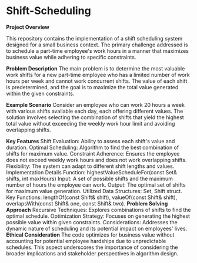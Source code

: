 # Shift-Scheduling

**Project Overview**

This repository contains the implementation of a shift scheduling system designed for a small business context. The primary challenge addressed is to schedule a part-time employee's work hours in a manner that maximizes business value while adhering to specific constraints.

**Problem Description**
The main problem is to determine the most valuable work shifts for a new part-time employee who has a limited number of work hours per week and cannot work concurrent shifts. The value of each shift is predetermined, and the goal is to maximize the total value generated within the given constraints.

**Example Scenario**
Consider an employee who can work 20 hours a week with various shifts available each day, each offering different values. The solution involves selecting the combination of shifts that yield the highest total value without exceeding the weekly work hour limit and avoiding overlapping shifts.

**Key Features**
Shift Evaluation: Ability to assess each shift's value and duration.
Optimal Scheduling: Algorithm to find the best combination of shifts for maximum value.
Constraint Adherence: Ensures the employee does not exceed weekly work hours and does not work overlapping shifts.
Flexibility: The system can adapt to different shift lengths and values.
Implementation Details
Function: highestValueScheduleFor(const Set<Shift>& shifts, int maxHours)
Input: A set of possible shifts and the maximum number of hours the employee can work.
Output: The optimal set of shifts for maximum value generation.
Utilized Data Structures: Set<Shift>, Shift struct.
Key Functions: lengthOf(const Shift& shift), valueOf(const Shift& shift), overlapsWith(const Shift& one, const Shift& two).
**Problem Solving Approach**
Recursive Techniques: Explores combinations of shifts to find the optimal schedule.
Optimization Strategy: Focuses on generating the highest possible value within given constraints.
Considerations: Addresses the dynamic nature of scheduling and its potential impact on employees' lives.
**Ethical Consideration**
The code optimizes for business value without accounting for potential employee hardships due to unpredictable schedules. This aspect underscores the importance of considering the broader implications and stakeholder perspectives in algorithm design.
